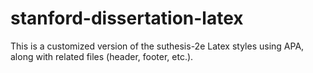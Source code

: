 # stanford-dissertation-latex
This is a customized version of the suthesis-2e Latex styles using APA, along with related files (header, footer, etc.). 
